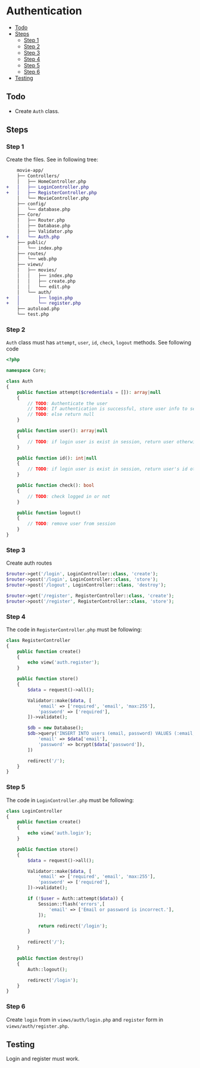 # Authentication <!-- omit from toc -->

- [Todo](#todo)
- [Steps](#steps)
  - [Step 1](#step-1)
  - [Step 2](#step-2)
  - [Step 3](#step-3)
  - [Step 4](#step-4)
  - [Step 5](#step-5)
  - [Step 6](#step-6)
- [Testing](#testing)

## Todo

- Create `Auth` class.

## Steps

### Step 1

Create the files. See in following tree:

```diff
    movie-app/
    ├── Controllers/
    │   ├── HomeController.php
+   │   ├── LoginController.php
+   │   ├── RegisterController.php
    │   └── MovieController.php
    ├── config/
    │   └── database.php
    ├── Core/
    │   ├── Router.php
    │   ├── Database.php
    │   ├── Validator.php
+   │   └── Auth.php
    ├── public/
    │   └── index.php
    ├── routes/
    │   └── web.php
    ├── views/
    │   ├── movies/
    │   │   ├── index.php
    │   │   ├── create.php
    │   │   └── edit.php
    │   └── auth/
+   │       ├── login.php
+   │       └── register.php
    ├── autoload.php
    └── test.php
```

### Step 2

`Auth` class must has `attempt`, `user`, `id`, `check`, `logout` methods. See following code

```php
<?php

namespace Core;

class Auth
{
    public function attempt($credentials = []): array|null
    {
        // TODO: Authenticate the user
        // TODO: If authentication is successful, store user info to session and return user
        // TODO: else return null 
    }

    public function user(): array|null
    {
        // TODO: if login user is exist in session, return user otherwise null; 
    }

    public function id(): int|null
    {
        // TODO: if login user is exist in session, return user's id otherwise null; 
    }

    public function check(): bool
    {
        // TODO: check logged in or not
    }

    public function logout()
    {
        // TODO: remove user from session
    }
}
```

### Step 3

Create auth routes

```php
$router->get('/login', LoginController::class, 'create');
$router->post('/login', LoginController::class, 'store');
$router->post('/logout', LoginController::class, 'destroy');

$router->get('/register', RegisterController::class, 'create');
$router->post('/register', RegisterController::class, 'store');
```

### Step 4

The code in `RegisterController.php` must be following:

```php
class RegisterController
{
    public function create()
    {
        echo view('auth.register');
    }

    public function store()
    {
        $data = request()->all();

        Validator::make($data, [
            'email' => ['required', 'email', 'max:255'],
            'password' => ['required'],
        ])->validate();

        $db = new Database();
        $db->query('INSERT INTO users (email, password) VALUES (:email, :password)', [
            'email' => $data['email'],
            'password' => bcrypt($data['password']),
        ])

        redirect('/');
    }
}
```

### Step 5

The code in `LoginController.php` must be following:

```php
class LoginController
{
    public function create()
    {
        echo view('auth.login');
    }

    public function store()
    {
        $data = request()->all();

        Validator::make($data, [
            'email' => ['required', 'email', 'max:255'],
            'password' => ['required'],
        ])->validate();

        if (!$user = Auth::attempt($data)) {
            Session::flash('errors',[
                'email' => ['Email or password is incorrect.'],
            ]);

            return redirect('/login');
        }

        redirect('/');
    }

    public function destroy()
    {
        Auth::logout();

        redirect('/login');
    }
}
```

### Step 6

Create `login` from in `views/auth/login.php` and `register` form in `views/auth/register.php`.

## Testing

Login and register must work.